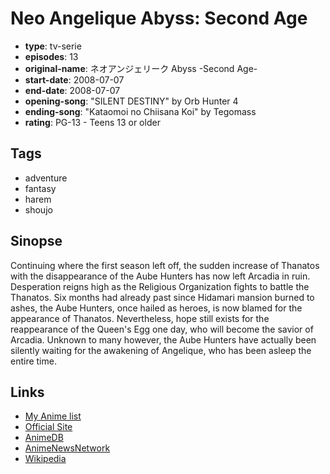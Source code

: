 # Neo Angelique Abyss: Second Age

-   **type**: tv-serie
-   **episodes**: 13
-   **original-name**: ネオアンジェリーク Abyss -Second Age-
-   **start-date**: 2008-07-07
-   **end-date**: 2008-07-07
-   **opening-song**: "SILENT DESTINY" by Orb Hunter 4
-   **ending-song**: "Kataomoi no Chiisana Koi" by Tegomass
-   **rating**: PG-13 - Teens 13 or older

## Tags

-   adventure
-   fantasy
-   harem
-   shoujo

## Sinopse

Continuing where the first season left off, the sudden increase of Thanatos with the disappearance of the Aube Hunters has now left Arcadia in ruin. Desperation reigns high as the Religious Organization fights to battle the Thanatos. Six months had already past since Hidamari mansion burned to ashes, the Aube Hunters, once hailed as heroes, is now blamed for the appearance of Thanatos. Nevertheless, hope still exists for the reappearance of the Queen's Egg one day, who will become the savior of Arcadia. Unknown to many however, the Aube Hunters have actually been silently waiting for the awakening of Angelique, who has been asleep the entire time.

## Links

-   [My Anime list](https://myanimelist.net/anime/4662/Neo_Angelique_Abyss__Second_Age)
-   [Official Site](http://www.tv-tokyo.co.jp/contents/neoangelique/index.html)
-   [AnimeDB](http://anidb.info/perl-bin/animedb.pl?show=anime&aid=5988)
-   [AnimeNewsNetwork](http://www.animenewsnetwork.com/encyclopedia/anime.php?id=10054)
-   [Wikipedia](http://en.wikipedia.org/wiki/Neo_Angelique_~Abyss~)
